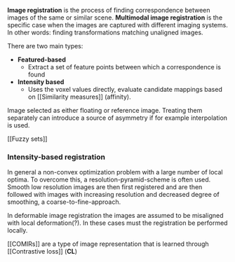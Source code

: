 **Image registration** is the process of finding correspondence between images of the same or similar scene. **Multimodal image registration** is the specific case when the images are captured with different imaging systems. In other words: finding transformations matching unaligned images. 

There are two main types:
- **Featured-based**
	- Extract a set of feature points between which a correspondence is found
- __Intensity based__ 
	- Uses the voxel values directly, evaluate candidate mappings based on [[Similarity measures]] (affinity). 

Image selected as either floating or reference image. Treating them separately can introduce a source of asymmetry if for example interpolation is used.

[[Fuzzy sets]] 

### Intensity-based registration
In general a non-convex optimization problem with a large number of local optima. To overcome this, a resolution-pyramid-scheme is often used. Smooth low resolution images are then first registered and are then followed with images with increasing resolution and decreased degree of smoothing, a coarse-to-fine-approach. 


In deformable image registration the images are assumed to be misaligned with local deformation(?). In these cases must the registration be performed locally. 

[[COMIRs]] are a type of image representation that is learned through [[Contrastive loss]] (**CL**)  


